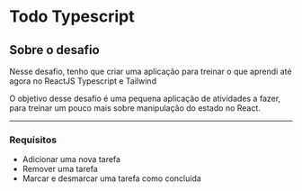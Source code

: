 # Todo Typescript

## Sobre o desafio

Nesse desafio, tenho que criar uma aplicação para treinar o que aprendi até agora no ReactJS Typescript e Tailwind

O objetivo desse desafio é uma pequena aplicação de atividades a fazer, para treinar um pouco mais sobre manipulação do estado no React.

---

### Requisitos

- Adicionar uma nova tarefa
- Remover uma tarefa
- Marcar e desmarcar uma tarefa como concluída
